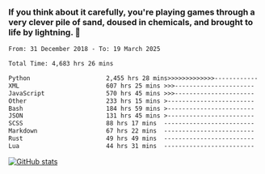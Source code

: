 ### If you think about it carefully, you're playing games through a very clever pile of sand, doused in chemicals, and brought to life by lightning.  👋


<!--START_SECTION:waka-->

```txt
From: 31 December 2018 - To: 19 March 2025

Total Time: 4,683 hrs 26 mins

Python                     2,455 hrs 28 mins>>>>>>>>>>>>>------------   52.43 %
XML                        607 hrs 25 mins >>>----------------------   12.97 %
JavaScript                 570 hrs 45 mins >>>----------------------   12.19 %
Other                      233 hrs 15 mins >------------------------   04.98 %
Bash                       184 hrs 59 mins >------------------------   03.95 %
JSON                       131 hrs 45 mins >------------------------   02.81 %
SCSS                       88 hrs 17 mins  -------------------------   01.89 %
Markdown                   67 hrs 22 mins  -------------------------   01.44 %
Rust                       49 hrs 49 mins  -------------------------   01.06 %
Lua                        44 hrs 31 mins  -------------------------   00.95 %
```

<!--END_SECTION:waka-->

[![GitHub stats](https://github-readme-stats.vercel.app/api?username=XenophonLXH&show_icons=true&theme=dark)](https://github.com/anuraghazra/github-readme-stats)
